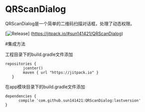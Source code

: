 # QRScanDialog

QRScanDialog是一个简单的二维码扫描对话框，处理了动态权限。


[![Release](https://jitpack.io/v/User/Repo.svg)]
(https://jitpack.io/#sun141421/QRScanDialog)

#集成方法

工程目录下的build.gradle文件添加
```
repositories {
        jcenter()
        maven { url "https://jitpack.io" }
   }
  ```
   在app模块目录下的build.gradle文件添加
   ```
   dependencies {
         compile 'com.github.sun141421:QRScanDialog:lastversion'
   }
   ```
